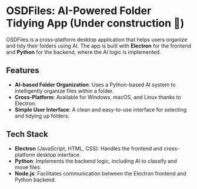 # OSDFiles: AI-Powered Folder Tidying App (Under construction 🚧)

OSDFiles is a cross-platform desktop application that helps users organize and tidy their folders using AI. The app is built with **Electron** for the frontend and **Python** for the backend, where the AI logic is implemented.

## Features
- **AI-based Folder Organization**: Uses a Python-based AI system to intelligently organize files within a folder.
- **Cross-Platform**: Available for Windows, macOS, and Linux thanks to Electron.
- **Simple User Interface**: A clean and easy-to-use interface for selecting and tidying up folders.

## Tech Stack
- **Electron** (JavaScript, HTML, CSS): Handles the frontend and cross-platform desktop interface.
- **Python**: Implements the backend logic, including AI to classify and move files.
- **Node.js**: Facilitates communication between the Electron frontend and Python backend.
